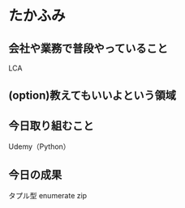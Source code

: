 # たかふみ

## 会社や業務で普段やっていること
LCA

## (option)教えてもいいよという領域

## 今日取り組むこと
Udemy（Python）

## 今日の成果
タプル型
enumerate
zip

